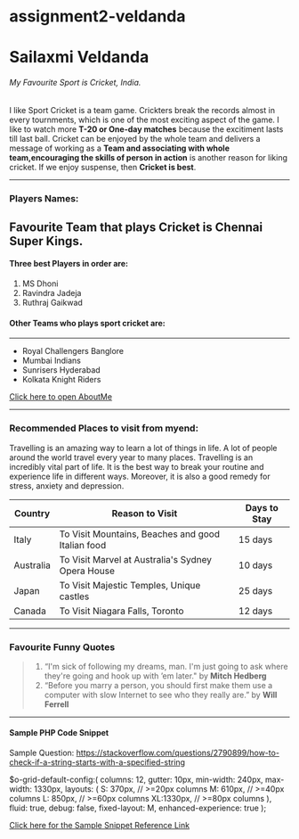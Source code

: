 # assignment2-veldanda

# Sailaxmi Veldanda

###### My Favourite Sport is Cricket, India.

I like Sport Cricket is a team game. Crickters break the records almost in every tournments, which is one of the most exciting aspect of the game. I like to watch more **T-20 or One-day matches** because the excitiment lasts till last ball. Cricket can be enjoyed by the whole team and delivers a message of working as a __Team and associating with whole team,encouraging the skills of person in action__ is another reason for liking cricket. If we enjoy suspense, then __Cricket is best__.

----

### Players Names:

Favourite Team that plays Cricket is Chennai Super Kings.
----

#### Three best Players in order are: 
1. MS Dhoni
2. Ravindra Jadeja
3. Ruthraj Gaikwad 

#### Other Teams who plays sport cricket are: 
-----
- Royal Challengers Banglore
- Mumbai Indians
- Sunrisers Hyderabad 
- Kolkata Knight Riders


[Click here to open AboutMe](https://github.com/Sailaxmiveldanda/assignment2-veldanda/blob/main/AboutMe.md)

----

### Recommended Places to visit from myend:

Travelling is an amazing way to learn a lot of things in life. A lot of people around the world travel every year to many places.  Travelling is an incredibly vital part of life. It is the best way to break your  routine and experience life in different ways. Moreover, it is also a good remedy for stress, anxiety and depression.

|**Country**   | **Reason to Visit**                                | **Days to Stay**|
|--------------|----------------------------------------------------|-------------------|
| Italy        | To Visit Mountains, Beaches and good Italian food  | 15 days           |
| Australia    | To Visit Marvel at Australia's Sydney Opera House  | 10 days           |
| Japan        | To Visit Majestic Temples, Unique castles          | 25 days           |
| Canada       | To Visit Niagara Falls, Toronto                    | 12 days           |

-----
### Favourite Funny Quotes

> 1. “I'm sick of following my dreams, man. I'm just going to ask where they're going and hook up with ’em later." by __Mitch Hedberg__
> 2. “Before you marry a person, you should first make them use a computer with slow Internet to see who they really are.” by **Will Ferrell**

----
#### Sample PHP Code Snippet
Sample Question: <https://stackoverflow.com/questions/2790899/how-to-check-if-a-string-starts-with-a-specified-string>

$o-grid-default-config:(
    columns: 12,
    gutter: 10px,
    min-width: 240px,
    max-width: 1330px,
    layouts: (
        S: 370px,   // >=20px columns
        M: 610px,   // >=40px columns
        L: 850px,   // >=60px columns
        XL:1330px,  // >=80px columns
    ),
    fluid: true,
    debug: false,
    fixed-layout: M,
    enhanced-experience: true
);

[Click here for the Sample Snippet Reference Link](https://css-tricks.com/snippets/php/test-if-string-starts-with-certain-characters-in-php/)
